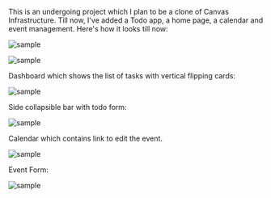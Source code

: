This is an undergoing project which I plan to be a clone of Canvas Infrastructure. Till now, I've added a Todo app, a home page, a calendar and event management.
Here's how it looks till now:

![sample](https://i.imgur.com/K7XMyVV.png)

![sample](https://i.imgur.com/1ueoPCV.png)

Dashboard which shows the list of tasks with vertical flipping cards:

![sample](https://i.imgur.com/77KJThc.png)

Side collapsible bar with todo form:

![sample](https://i.imgur.com/8kjT6HH.png)

Calendar which contains link to edit the event. 

![sample](https://i.imgur.com/VCdnFZQ.png)

Event Form:

![sample](https://i.imgur.com/dkGxvrA.png)
